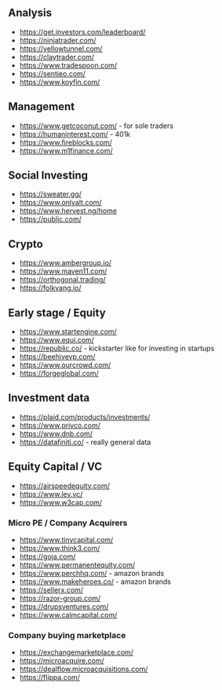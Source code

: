 

## Analysis
* https://get.investors.com/leaderboard/
* https://ninjatrader.com/
* https://yellowtunnel.com/
* https://claytrader.com/
* https://www.tradespoon.com/
* https://sentieo.com/
* https://www.koyfin.com/

## Management
* https://www.getcoconut.com/ - for sole traders
* https://humaninterest.com/ - 401k
* https://www.fireblocks.com/
* https://www.m1finance.com/

## Social Investing
* https://sweater.gg/
* https://www.onlyalt.com/
* https://www.hervest.ng/home
* https://public.com/

## Crypto
* https://www.ambergroup.io/
* https://www.maven11.com/
* https://orthogonal.trading/
* https://folkvang.io/

## Early stage / Equity
* https://www.startengine.com/
* https://www.equi.com/
* https://republic.co/ - kickstarter like for investing in startups
* https://beehivevp.com/
* https://www.ourcrowd.com/
* https://forgeglobal.com/

## Investment data
* https://plaid.com/products/investments/
* https://www.privco.com/
* https://www.dnb.com/
* https://datafiniti.co/ - really general data

## Equity Capital / VC
* https://airspeedequity.com/
* https://www.lev.vc/
* https://www.w3cap.com/


### Micro PE / Company Acquirers
* https://www.tinycapital.com/
* https://www.think3.com/
* https://goja.com/
* https://www.permanentequity.com/
* https://www.perchhq.com/ - amazon brands
* https://www.makeheroes.co/ - amazon brands
* https://sellerx.com/
* https://razor-group.com/
* https://drupsventures.com/
* https://www.calmcapital.com/

### Company buying marketplace
* https://exchangemarketplace.com/
* https://microacquire.com/
* https://dealflow.microacquisitions.com/
* https://flippa.com/